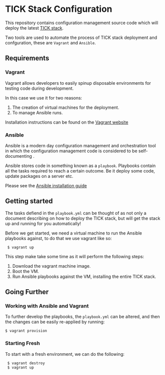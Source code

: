 # TICK Stack Configuration

This repository contains configuration management source code which will deploy the latest [TICK stack](https://www.influxdata.com/get-started/what-is-the-tick-stack/).

Two tools are used to automate the process of TICK stack deployment and confguration, these are `Vagrant` and `Ansible`.

## Requirements

### Vagrant

Vagrant allows developers to easily spinup disposable environments for testing code during development.

In this case we use it for two reasons:

1. The creation of virtual machines for the deployment.
2. To manage Ansible runs.

Installation instructions can be found on the [Vagrant website](https://www.vagrantup.com/docs/installation/)

### Ansible

Ansible is a modern day configuration management and orchestration tool in which the configuration management code is considered to be self-documenting .

Ansible stores code in something known as a `playbook`. Playbooks contain all the tasks required to reach a certain outcome. Be it deploy some code, update packages on a server etc.

Please see the [Ansible installation guide](http://docs.ansible.com/ansible/intro_installation.html<Paste>)

## Getting started

The  tasks defiend in the `playbook.yml` can be thought of as not only a document describing on how to deploy the TICK stack, but will get the stack up and running for you automatically!

Before we get started, we need a virtual machine to run the Ansible playbooks against, to do that we use vagrant like so:

```
 $ vagrant up
```
This step make take some time as it will perform the following steps:

1. Download the vagrant machine image.
2. Boot the VM.
3. Run Ansible playbooks against the VM, installing the entire TICK stack.

## Going Further

### Working with Ansible and Vagrant

To further develop the playbooks, the `playbook.yml` can be altered, and then the changes can be easily re-applied by running:

`$ vagrant provision`

### Starting Fresh

To start with a fresh environment, we can do the following:

```
 $ vagrant destroy
 $ vagrant up
```
